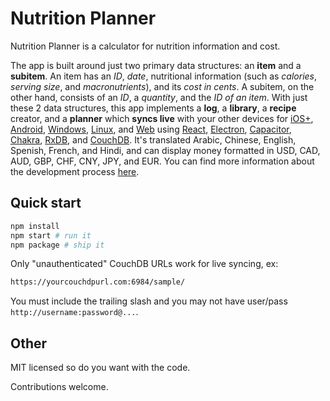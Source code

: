 # Nutrition Planner

Nutrition Planner is a calculator for nutrition information and cost.

The app is built around just two primary data structures: an **item** and a
**subitem**. An item has an *ID*, *date*, nutritional information (such as
*calories*, *serving size*, and *macronutrients*), and its *cost in cents*. A
subitem, on the other hand, consists of an *ID*, a *quantity*, and the *ID of an
item*. With just these 2 data structures, this app implements a **log**, a
**library**, a **recipe** creator, and a **planner** which **syncs live** with
your other devices for
[iOS+](https://apps.apple.com/us/app/nutrition-planner/id6478449486),
[Android](https://play.google.com/store/apps/details?id=com.adeptry.nutritionplanner),
[Windows](https://github.com/pauljonescodes/nutrition-planner/releases/download/v1.0.13/Nutrition-Planner-Setup-1.0.13.exe), 
[Linux](https://github.com/pauljonescodes/nutrition-planner/releases/download/v1.0.13/Nutrition-Planner-1.0.13.AppImage), 
and [Web](https://nutritionplanner.app) using
[React](https://react.dev/), [Electron](https://www.electronjs.org/),
[Capacitor](https://capacitorjs.com/), [Chakra](https://chakra-ui.com/),
[RxDB](https://rxdb.info/), and [CouchDB](https://couchdb.apache.org/). It's
translated Arabic, Chinese, English, Spenish, French, and Hindi, and can display
money formatted in USD, CAD, AUD, GBP, CHF, CNY, JPY, and EUR. You can find more
information about the development process
[here](https://pauljones.codes/2024/02/16/experimental-frontend-application-development/).

## Quick start

```bash
npm install 
npm start # run it
npm package # ship it
```

Only "unauthenticated" CouchDB URLs work for live syncing, ex:

```bash
https://yourcouchdpurl.com:6984/sample/
```

You must include the trailing slash and you may not have user/pass
`http://username:password@...`.

## Other

MIT licensed so do you want with the code.

Contributions welcome.

